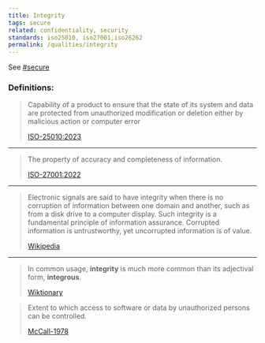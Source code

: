 ```yaml
---
title: Integrity
tags: secure
related: confidentiality, security
standards: iso25010, iso27001,iso26262
permalink: /qualities/integrity
---
```


See [#secure](/tag-secure)

### Definitions:


>Capability of a product to ensure that the state of its system and data are protected from unauthorized modification or deletion either by malicious action or computer error
>
>[ISO-25010:2023](/references/#iso-25010-2023)

<hr class="with-no-margin"/>

>The property of accuracy and completeness of information.
>
>[ISO-27001:2022](https://www.iso.org/standard/27001)

<hr class="with-no-margin"/>


>Electronic signals are said to have integrity when there is no corruption of information between one domain and another, such as from a disk drive to a computer display. 
>Such integrity is a fundamental principle of information assurance. 
>Corrupted information is untrustworthy, yet uncorrupted information is of value. 
>
>[Wikipedia](https://en.wikipedia.org/wiki/Integrity#In_other_disciplines)

<hr class="with-no-margin"/>

>In common usage, **integrity** is much more common than its adjectival form, **integrous**.
>
>[Wiktionary](https://en.wiktionary.org/wiki/integrous)

> Extent to which access to software or data by unauthorized persons can be controlled.
>
> [McCall-1978](/references/#mccall)
